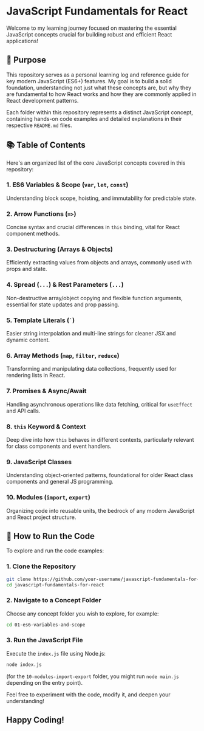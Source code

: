 # JavaScript Fundamentals for React

Welcome to my learning journey focused on mastering the essential JavaScript concepts crucial for building robust and efficient React applications!

## 🚀 Purpose

This repository serves as a personal learning log and reference guide for key modern JavaScript (ES6+) features. My goal is to build a solid foundation, understanding not just what these concepts are, but why they are fundamental to how React works and how they are commonly applied in React development patterns.

Each folder within this repository represents a distinct JavaScript concept, containing hands-on code examples and detailed explanations in their respective `README.md` files.

## 📚 Table of Contents

Here's an organized list of the core JavaScript concepts covered in this repository:

### 1. ES6 Variables & Scope (`var`, `let`, `const`)
Understanding block scope, hoisting, and immutability for predictable state.

### 2. Arrow Functions (`=>`)
Concise syntax and crucial differences in `this` binding, vital for React component methods.

### 3. Destructuring (Arrays & Objects)
Efficiently extracting values from objects and arrays, commonly used with props and state.

### 4. Spread (`...`) & Rest Parameters (`...`)
Non-destructive array/object copying and flexible function arguments, essential for state updates and prop passing.

### 5. Template Literals (`` ` ``)
Easier string interpolation and multi-line strings for cleaner JSX and dynamic content.

### 6. Array Methods (`map`, `filter`, `reduce`)
Transforming and manipulating data collections, frequently used for rendering lists in React.

### 7. Promises & Async/Await
Handling asynchronous operations like data fetching, critical for `useEffect` and API calls.

### 8. `this` Keyword & Context
Deep dive into how `this` behaves in different contexts, particularly relevant for class components and event handlers.

### 9. JavaScript Classes
Understanding object-oriented patterns, foundational for older React class components and general JS programming.

### 10. Modules (`import`, `export`)
Organizing code into reusable units, the bedrock of any modern JavaScript and React project structure.

## 🚀 How to Run the Code

To explore and run the code examples:

### 1. Clone the Repository

```bash
git clone https://github.com/your-username/javascript-fundamentals-for-react.git
cd javascript-fundamentals-for-react
```

### 2. Navigate to a Concept Folder
Choose any concept folder you wish to explore, for example:

```bash
cd 01-es6-variables-and-scope
```

### 3. Run the JavaScript File
Execute the `index.js` file using Node.js:

```bash
node index.js
```

(for the `10-modules-import-export` folder, you might run `node main.js` depending on the entry point).

Feel free to experiment with the code, modify it, and deepen your understanding!

## Happy Coding!